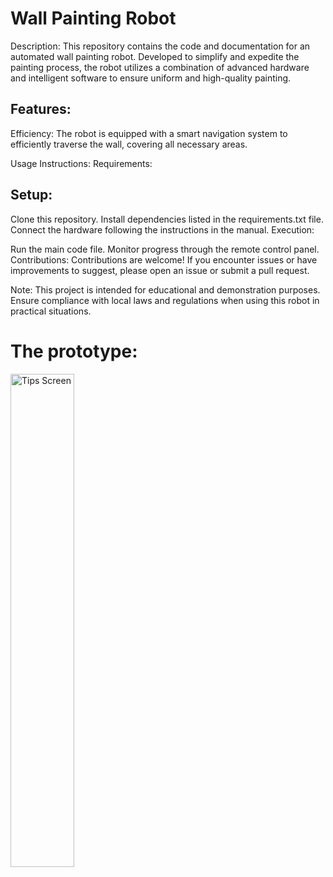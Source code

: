 # Wall Painting Robot 

Description:
This repository contains the code and documentation for an automated wall painting robot. Developed to simplify and expedite the painting process, the robot utilizes a combination of advanced hardware and intelligent software to ensure uniform and high-quality painting.

## Features:
Efficiency: The robot is equipped with a smart navigation system to efficiently traverse the wall, covering all necessary areas.


Usage Instructions:
Requirements:

## Setup:

Clone this repository.
Install dependencies listed in the requirements.txt file.
Connect the hardware following the instructions in the manual.
Execution:

Run the main code file.
Monitor progress through the remote control panel.
Contributions:
Contributions are welcome! If you encounter issues or have improvements to suggest, please open an issue or submit a pull request.

Note: This project is intended for educational and demonstration purposes. Ensure compliance with local laws and regulations when using this robot in practical situations.

# The prototype: 

<a href="https://i.imgur.com/FTCpT07.jpg">
  <img src="https://i.imgur.com/RU6gkWh.jpeg" width="45%" alt="Tips Screen">
</a>


